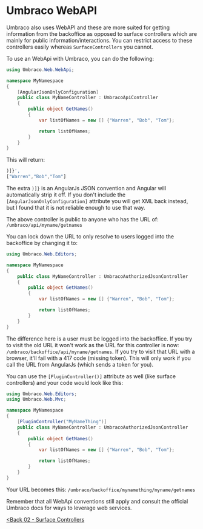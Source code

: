 # Umbraco WebAPI
Umbraco also uses WebAPI and these are more suited for getting information from the backoffice as opposed to surface controllers which are mainly for public information/interactions. You can restrict access to these controllers easily whereas `SurfaceControllers` you cannot.

To use an WebApi with Umbraco, you can do the following:

```c#
using Umbraco.Web.WebApi;

namespace MyNamespace
{
    [AngularJsonOnlyConfiguration]
    public class MyNameController : UmbracoApiController
    {
        public object GetNames()
        {
            var listOfNames = new [] {"Warren", "Bob", "Tom"};

            return listOfNames;
        }
    }
}
```
This will return: 
```js
)]}',
["Warren","Bob","Tom"]
```
The extra `)]}` is an AngularJs JSON convention and Angular will automatically strip it off.  If you don't include the `[AngularJsonOnlyConfiguration]` attribute you will get XML back instead, but I found that it is not reliable enough to use that way.

The above controller is public to anyone who has the URL of: `/umbraco/api/myname/getnames`

You can lock down the URL to only resolve to users logged into the backoffice by changing it to:

```c#
using Umbraco.Web.Editors;

namespace MyNamespace
{
    public class MyNameController : UmbracoAuthorizedJsonController
    {
        public object GetNames()
        {
            var listOfNames = new [] {"Warren", "Bob", "Tom"};

            return listOfNames;
        }
    }
}
```

The difference here is a user must be logged into the backoffice.  If you try to visit the old URL it won't work as the URL for this controller is now: `/umbraco/backoffice/api/myname/getnames`.  If you try to visit that URL with a browser, it'll fail with a 417 code (missing token).  This will only work if you call the URL from AngularJs (which sends a token for you).

You can use the `[PluginController()]` attribute as well (like surface controllers) and your code would look like this:

```c#
using Umbraco.Web.Editors;
using Umbraco.Web.Mvc;

namespace MyNamespace
{
    [PluginController("MyNameThing")]
    public class MyNameController : UmbracoAuthorizedJsonController
    {
        public object GetNames()
        {
            var listOfNames = new [] {"Warren", "Bob", "Tom"};

            return listOfNames;
        }
    }
}
```

Your URL becomes this: `/umbraco/backoffice/mynamething/myname/getnames`

Remember that all WebApi conventions still apply and consult the official Umbraco docs for ways to leverage web services.

[<Back 02 - Surface Controllers](02%20-%20Surface%20Controllers.md)
